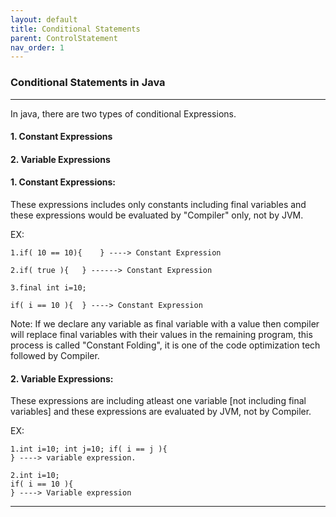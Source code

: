 ```yaml
---
layout: default
title: Conditional Statements
parent: ControlStatement
nav_order: 1
---
```

### Conditional Statements in Java

-------

In java, there are two types of conditional Expressions.

#### 1.	Constant Expressions
#### 2.	Variable Expressions


#### 1.	Constant Expressions:

These expressions includes only constants including final variables and these expressions would be evaluated by "Compiler" only, not by JVM.

EX:
```
1.if( 10 == 10){	} ----> Constant Expression

2.if( true ){	} ------> Constant Expression

3.final int i=10;

if( i == 10 ){	} ----> Constant Expression
```
Note: If we declare any variable as final variable with a value then compiler will replace final variables with their values in the remaining program, this process is called "Constant Folding", it is one of the code optimization tech followed by Compiler.

#### 2.	Variable Expressions:

These expressions are including atleast one variable [not including final variables] and these expressions are evaluated by JVM, not by Compiler.

EX:
```
1.int i=10; int j=10; if( i == j ){
} ----> variable expression.

2.int i=10;
if( i == 10 ){
} ----> Variable expression
```

-----

